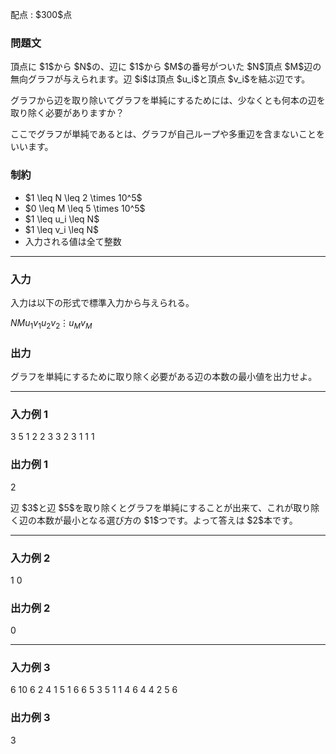 
<div>

<span>

<span>

<p>
配点 : $300$点
</p>

<div>

<section>

### **問題文**

<p>
頂点に $1$から $N$の、辺に $1$から $M$の番号がついた $N$頂点 $M$辺の無向グラフが与えられます。辺 $i$は頂点 $u_i$と頂点 $v_i$を結ぶ辺です。

グラフから辺を取り除いてグラフを単純にするためには、少なくとも何本の辺を取り除く必要がありますか？

ここでグラフが単純であるとは、グラフが自己ループや多重辺を含まないことをいいます。 
</p>

</section>

</div>

<div>

<section>

### **制約**

<ul>

<li>
$1 \leq N \leq 2 \times 10^5$
</li>

<li>
$0 \leq M \leq 5 \times 10^5$
</li>

<li>
$1 \leq u_i \leq N$
</li>

<li>
$1 \leq v_i \leq N$
</li>

<li>
入力される値は全て整数
</li>

</ul>

</section>

</div>

---

<div>

<div>

<section>

### **入力**

<p>
入力は以下の形式で標準入力から与えられる。
</p>

<div>

$N$$M$$u_1$$v_1$$u_2$$v_2$$\vdots$$u_M$$v_M$
</div>

</section>

</div>

<div>

<section>

### **出力**

<p>
グラフを単純にするために取り除く必要がある辺の本数の最小値を出力せよ。
</p>

</section>

</div>

</div>

---

<div>

<section>

### **入力例 1**

<div>

3 5
1 2
2 3
3 2
3 1
1 1

</div>

</section>

</div>

<div>

<section>

### **出力例 1**

<div>

2

</div>

<p>
辺 $3$と辺 $5$を取り除くとグラフを単純にすることが出来て、これが取り除く辺の本数が最小となる選び方の $1$つです。よって答えは $2$本です。
</p>

</section>

</div>

---

<div>

<section>

### **入力例 2**

<div>

1 0

</div>

</section>

</div>

<div>

<section>

### **出力例 2**

<div>

0

</div>

</section>

</div>

---

<div>

<section>

### **入力例 3**

<div>

6 10
6 2
4 1
5 1
6 6
5 3
5 1
1 4
6 4
4 2
5 6

</div>

</section>

</div>

<div>

<section>

### **出力例 3**

<div>

3

</div>

</section>

</div>

</span>

</span>

</div>
